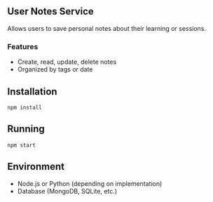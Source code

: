 ## User Notes Service

Allows users to save personal notes about their learning or sessions.

### Features
- Create, read, update, delete notes
- Organized by tags or date

## Installation
```
npm install
```

## Running
```
npm start
```

## Environment
- Node.js or Python (depending on implementation)
- Database (MongoDB, SQLite, etc.)
